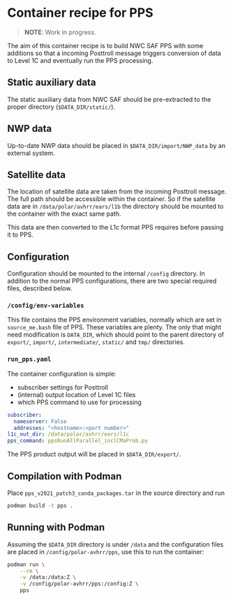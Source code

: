 
# Container recipe for PPS


> **NOTE**: Work in progress.


The aim of this container recipe is to build NWC SAF PPS with some
additions so that a incoming Posttroll message triggers conversion of
data to Level 1C and eventually run the PPS processing.

## Static auxiliary data

The static auxiliary data from NWC SAF should be pre-extracted to the
proper directory (`$DATA_DIR/static/`).

## NWP data

Up-to-date NWP data should be placed in `$DATA_DIR/import/NWP_data` by
an external system.

## Satellite data

The location of satellite data are taken from the incoming Posttroll
message. The full path should be accessible within the container. So
if the satellite data are in `/data/polar/avhrr/ears/l1b` the
directory should be mounted to the container with the exact same path.

This data are then converted to the L1c format PPS requires before
passing it to PPS.

## Configuration

Configuration should be mounted to the internal `/config`
directory. In addition to the normal PPS configurations, there are two
special required files, described below.

### `/config/env-variables`

This file contains the PPS environment variables, normally which are
set in `source_me.bash` file of PPS. These variables are plenty. The
only that might need modification is `DATA_DIR`, which should point to
the parent directory of `export/`, `import/`, `intermediate/`,
`static/` and `tmp/` directories.

### `run_pps.yaml`

The container configuration is simple:
* subscriber settings for Posttroll
* (internal) output location of Level 1C files
* which PPS command to use for processing

```yaml
subscriber:
  nameserver: False
  addresses: "<hostname>:<port number>"
l1c_out_dir: /data/polar/avhrr/ears/l1c
pps_command: ppsRunAllParallel_inclCMaProb.py
```

The PPS product output will be placed in `$DATA_DIR/export/`.

## Compilation with Podman

Place `pps_v2021_patch3_conda_packages.tar` in the source directory
and run

```bash
podman build -t pps .
```

## Running with Podman

Assuming the `$DATA_DIR` directory is under `/data` and the
configuration files are placed in `/config/polar-avhrr/pps`, use this
to run the container:

```bash
podman run \
    --rm \
    -v /data:/data:Z \
    -v /config/polar-avhrr/pps:/config:Z \
    pps
```

